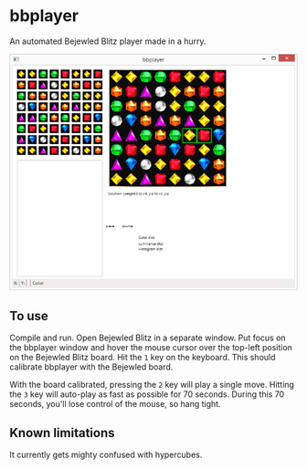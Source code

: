 bbplayer
========

An automated Bejewled Blitz player made in a hurry.

![screenshot](/images/screenshot.png?raw=true)

To use
------
Compile and run. Open Bejewled Blitz in a separate window. Put focus on the bbplayer window and hover the mouse cursor over the top-left position on the Bejewled Blitz board. Hit the `1` key on the keyboard. This should calibrate bbplayer with the Bejewled board.

With the board calibrated, pressing the `2` key will play a single move. Hitting the `3` key will auto-play as fast as possible for 70 seconds. During this 70 seconds, you'll lose control of the mouse, so hang tight.


Known limitations
-----------------
It currently gets mighty confused with hypercubes.

